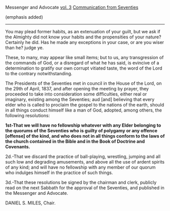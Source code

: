 Messenger and Advocate [vol. 3](http://contentdm.lib.byu.edu/cdm/ref/collection/NCMP1820-1846/id/7468)
[Communication from Seventies](https://docs.google.com/viewer?url=https://github.com/faenrandir/a_careful_examination/raw/690e66134f87e27e3542f13506f0ceadafb4ad26/documents/polygamy/denials/original-1837-05-Messenger-and-Advocate-vol3-no8-Communication-from-Seventies.pdf)

(emphasis added)

---

You may plead former habits, as an extenuation of your guilt, but we ask if the Almighty did not know your habits and the propensities of your nature? Certainly he did. Has he made any exceptions in your case, or are you wiser than he? judge ye.

These, to many, may appear like small items; but to us, any transgression of the commands of God, or a disregard of what he has said, is evincive of a determination to gratify our own corrupt vitiated taste, the word of the Lord to the contrary notwithstanding.

The Presidents of the Seventies met in council in the House of the Lord, on the 29th of April, 1837, and after opening the meeting by prayer, they proceeded to take into consideration some difficulties, either real or imaginary, existing among the Seventies; aud [and] believing that every elder who is called to proclaim the gospel to the nations of the earth, should in all things conduct himself like a man of God, adopted, among others, the following resolutions:

**1st-That we will have no fellowship whatever with any Elder belonging to the quorums of the Seventies who is guilty of polygamy or any offence [offense] of the kind, and who does not in all things conform to the laws of the church contained in the Bible and in the Book of Doctrine and Covenants.**

2d.-That we discard the practice of ball-playing, wrestling, jumping and all such low and degrading amusements, and above all the use of ardent spirits of any kind; and will have no fellowship with any member of our quorum who indulges himself in the practice of such things.

3d.-That these resolutions be signed by the chairman and clerk, publicly read on the next Sabbath for the approval of the Seventies, and published in the Messenger and Advocate.

DANIEL S. MILES, Chair.
